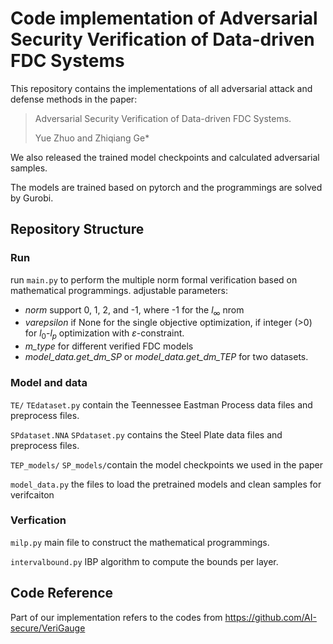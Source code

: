 # Code implementation of Adversarial Security Verification of Data-driven FDC Systems
This repository contains the implementations of all adversarial attack and defense methods in the paper: 
> Adversarial Security Verification of Data-driven FDC Systems.
> 
> Yue Zhuo and Zhiqiang Ge*

We also released the trained model checkpoints and calculated adversarial samples.

The models are trained based on pytorch and the programmings are solved by Gurobi.

## Repository Structure
### Run
run `main.py` to perform the multiple norm formal verification based on mathematical programmings.
adjustable parameters:
+ *norm* support 0, 1, 2, and -1, where -1 for the $l_\infty$ nrom
+ *varepsilon* if None for the single objective optimization, if integer (>0) for $l_0$-$l_p$ optimization with $\varepsilon$-constraint.
+ *m_type* for different verified FDC models
+ *model_data.get_dm_SP* or *model_data.get_dm_TEP* for two datasets.

### Model and data
`TE/` `TEdataset.py` contain the Teennessee Eastman Process data files and preprocess files.

`SPdataset.NNA` `SPdataset.py` contains the Steel Plate data files and preprocess files.

`TEP_models/` `SP_models/`contain the model checkpoints we used in the paper

`model_data.py` the files to load the pretrained models and clean samples for verifcaiton

### Verfication
`milp.py` main file to construct the mathematical programmings.

`intervalbound.py` IBP algorithm to compute the bounds per layer.

## Code Reference
Part of our implementation refers to the codes from https://github.com/AI-secure/VeriGauge
